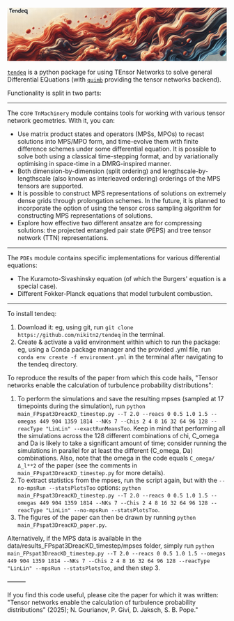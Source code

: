 ![Package Logo](misc/logo-banner.jpg)

[`tendeq`](https://github.com/nikitn2/tendeq) is a python package for using TEnsor Networks to solve general Differential EQuations (with [`quimb`](https://github.com/jcmgray/quimb) providing the tensor networks backend).

Functionality is split in two parts:

---

The core `TnMachinery` module contains tools for working with various tensor network geometries. With it, you can:

- Use matrix product states and operators (MPSs, MPOs) to recast solutions into MPS/MPO form, and time-evolve them with finite difference schemes under some differential equation. It is possible to solve both using a classical time-stepping format, and by variationally optimising in space-time in a DMRG-inspired manner. 
- Both dimension-by-dimension (split ordering) and lengthscale-by-lengthscale (also known as interleaved ordering) orderings of the MPS tensors are supported.
- It is possible to construct MPS representations of solutions on extremely dense grids through prolongation schemes. In the future, it is planned to incorporate the option of using the tensor cross sampling algorithm for constructing MPS representations of solutions.
- Explore how effective two different ansatze are for compressing solutions: the projected entangled pair state (PEPS) and tree tensor network (TTN) representations.

---

The `PDEs` module contains specific implementations for various differential equations:
- The Kuramoto-Sivashinsky equation (of which the Burgers' equation is a special case).
- Different Fokker-Planck equations that model turbulent combustion.

---

To install tendeq:

1. Download it: eg, using git, run `git clone https://github.com/nikitn2/tendeq` in the terminal.
2. Create & activate a valid environment within which to run the package: eg, using a Conda package manager and the provided .yml file, run `conda env create -f environment.yml` in the terminal after navigating to the tendeq directory.

To reproduce the results of the paper from which this code hails, "Tensor networks enable the calculation of turbulence probability distributions":

1. To perform the simulations and save the resulting mpses (sampled at 17 timepoints during the simulation), run `python main_FPspat3DreacKD_timestep.py --T 2.0 --reacs 0 0.5 1.0 1.5 --omegas 449 904 1359 1814 --NKs 7 --Chis 2 4 8 16 32 64 96 128 --reacType "LinLin" --exactRunMeansToo`. Keep in mind that performing all the simulations across the 128 different combinations of chi, C_omega and Da is likely to take a significant amount of time; consider running the simulations in parallel for at least the different (C_omega, Da) combinations. Also, note that the omega in the code equals `C_omega/Δ_l**2` of the paper (see the comments in `main_FPspat3DreacKD_timestep.py` for more details).
2. To extract statistics from the mpses, run the script again, but with the `--no-mpsRun --statsPlotsToo` options: `python main_FPspat3DreacKD_timestep.py --T 2.0 --reacs 0 0.5 1.0 1.5 --omegas 449 904 1359 1814 --NKs 7 --Chis 2 4 8 16 32 64 96 128 --reacType "LinLin" --no-mpsRun --statsPlotsToo`.
3. The figures of the paper can then be drawn by running `python main_FPspat3DreacKD_paper.py`.

Alternatively, if the MPS data is available in the data/results_FPspat3DreacKD_timestep/mpses folder, simply run `python main_FPspat3DreacKD_timestep.py --T 2.0 --reacs 0 0.5 1.0 1.5 --omegas 449 904 1359 1814 --NKs 7 --Chis 2 4 8 16 32 64 96 128 --reacType "LinLin" --mpsRun --statsPlotsToo`, and then step 3. 

––––––

If you find this code useful, please cite the paper for which it was written: "Tensor networks enable the calculation of turbulence probability distributions" (2025); N. Gourianov, P. Givi, D. Jaksch, S. B. Pope."
